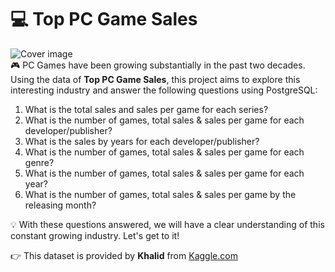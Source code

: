 # 💻 Top PC Game Sales
![Cover image](https://images.pexels.com/photos/459762/pexels-photo-459762.jpeg?auto=compress&cs=tinysrgb&w=1260&h=750&dpr=1)
<br/>
🎮 PC Games have been growing substantially in the past two decades. Using the data of **Top PC Game Sales**, this project aims to explore this interesting industry and answer the following questions using PostgreSQL: <br/>
1. What is the total sales and sales per game for each series?
2. What is the number of games, total sales & sales per game for each developer/publisher?
3. What is the sales by years for each developer/publisher?
4. What is the number of games, total sales & sales per game for each genre?
5. What is the number of games, total sales & sales per game for each year?
6. What is the number of games, total sales & sales per game by the releasing month?

💡 With these questions answered, we will have a clear understanding of this constant growing industry. Let's get to it!

👉 This dataset is provided by **Khalid** from [Kaggle.com](https://www.kaggle.com/datasets/khaiid/most-selling-pc-games)
